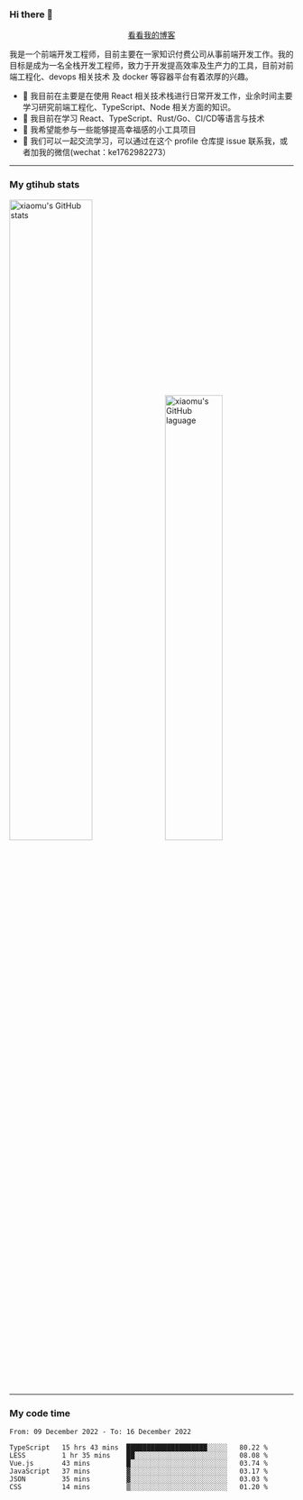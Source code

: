 ### Hi there 👋

<p align="center">
  <a href="https://blog.realjacket.site/">看看我的博客</a>
</p>

我是一个前端开发工程师，目前主要在一家知识付费公司从事前端开发工作。我的目标是成为一名全栈开发工程师，致力于开发提高效率及生产力的工具，目前对前端工程化、devops 相关技术 及 docker 等容器平台有着浓厚的兴趣。

- 🔭 我目前在主要是在使用 React 相关技术栈进行日常开发工作，业余时间主要学习研究前端工程化、TypeScript、Node 相关方面的知识。
- 🌱 我目前在学习 React、TypeScript、Rust/Go、CI/CD等语言与技术
- 👯 我希望能参与一些能够提高幸福感的小工具项目
- 💬 我们可以一起交流学习，可以通过在这个 profile 仓库提 issue 联系我，或者加我的微信(wechat：ke1762982273）

***

### My gtihub stats

<a><img src="https://github-readme-stats.vercel.app/api?username=real-jacket" title="xiaomu's GitHub stats" alt="xiaomu's GitHub stats" style="width:54%;"/></a>
<a><img src="https://github-readme-stats.vercel.app/api/top-langs/?username=real-jacket&layout=compact" title="xiaomu's GitHub laguage" alt="xiaomu's GitHub laguage" style="width:45%;"/><a/>

***

### My code time

<!--START_SECTION:waka-->

```text
From: 09 December 2022 - To: 16 December 2022

TypeScript   15 hrs 43 mins  ████████████████████░░░░░   80.22 %
LESS         1 hr 35 mins    ██░░░░░░░░░░░░░░░░░░░░░░░   08.08 %
Vue.js       43 mins         █░░░░░░░░░░░░░░░░░░░░░░░░   03.74 %
JavaScript   37 mins         ▓░░░░░░░░░░░░░░░░░░░░░░░░   03.17 %
JSON         35 mins         ▓░░░░░░░░░░░░░░░░░░░░░░░░   03.03 %
CSS          14 mins         ▒░░░░░░░░░░░░░░░░░░░░░░░░   01.20 %
```

<!--END_SECTION:waka-->
